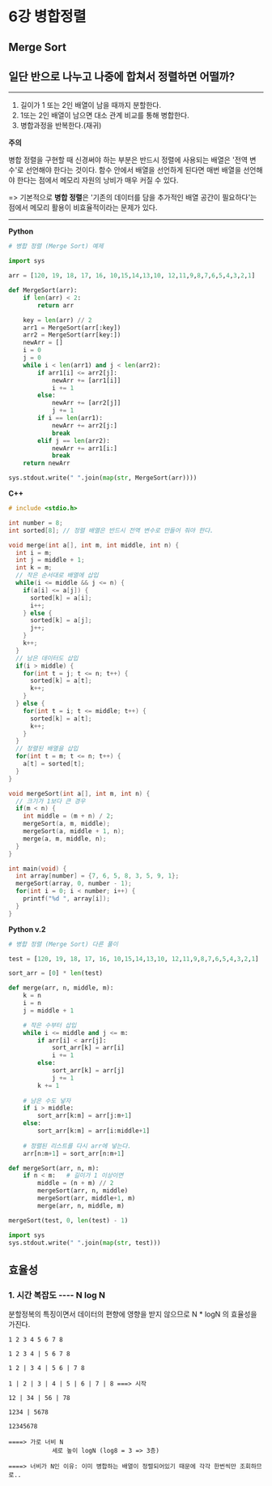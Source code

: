 # 6강 병합정렬

## Merge Sort

## 일단 반으로 나누고 나중에 합쳐서 정렬하면 어떨까?

---

1. 길이가 1 또는 2인 배열이 남을 때까지 분할한다.
2. 1또는 2인 배열이 남으면 대소 관계 비교를 통해 병합한다.
3. 병합과정을 반복한다.(재귀)

**주의**

병합 정렬을 구현할 때 신경써야 하는 부분은 반드시 정렬에 사용되는 배열은 '전역 변수'로 선언해야 한다는 것이다. 함수 안에서 배열을 선언하게 된다면 매번 배열을 선언해야 한다는 점에서 메모리 자원의 낭비가 매우 커질 수 있다.

=> 기본적으로 **병합 정렬**은 '기존의 데이터를 담을 추가적인 배열 공간이 필요하다'는 점에서 메모리 활용이 비효율적이라는 문제가 있다.

---

**Python**

```python
# 병합 정렬 (Merge Sort) 예제

import sys

arr = [120, 19, 18, 17, 16, 10,15,14,13,10, 12,11,9,8,7,6,5,4,3,2,1]

def MergeSort(arr):
    if len(arr) < 2:
        return arr

    key = len(arr) // 2
    arr1 = MergeSort(arr[:key])
    arr2 = MergeSort(arr[key:])
    newArr = []
    i = 0
    j = 0
    while i < len(arr1) and j < len(arr2):
        if arr1[i] <= arr2[j]:
            newArr += [arr1[i]]
            i += 1
        else:
            newArr += [arr2[j]]
            j += 1
        if i == len(arr1):
            newArr += arr2[j:]
            break
        elif j == len(arr2):
            newArr += arr1[i:]
            break
    return newArr

sys.stdout.write(" ".join(map(str, MergeSort(arr))))
```



**C++**

```C++
# include <stdio.h>

int number = 8;
int sorted[8]; // 정렬 배열은 반드시 전역 변수로 만들어 줘야 한다.

void merge(int a[], int m, int middle, int n) {
  int i = m;
  int j = middle + 1;
  int k = m;
  // 작은 순서대로 배열에 삽입
  while(i <= middle && j <= n) {
    if(a[i] <= a[j]) {
      sorted[k] = a[i];
      i++;
    } else {
      sorted[k] = a[j];
      j++;
    }
    k++;
  }
  // 남은 데이터도 삽입
  if(i > middle) {
    for(int t = j; t <= n; t++) {
      sorted[k] = a[t];
      k++;
    } 
  } else {
    for(int t = i; t <= middle; t++) {
      sorted[k] = a[t];
      k++;
    }
  }
  // 정렬된 배열을 삽입
  for(int t = m; t <= n; t++) {
    a[t] = sorted[t];
  }
}

void mergeSort(int a[], int m, int n) {
  // 크기가 1보다 큰 경우
  if(m < n) {
    int middle = (m + n) / 2;
    mergeSort(a, m, middle);
    mergeSort(a, middle + 1, n);
    merge(a, m, middle, n);
  }
}

int main(void) {
  int array[number] = {7, 6, 5, 8, 3, 5, 9, 1};
  mergeSort(array, 0, number - 1);
  for(int i = 0; i < number; i++) {
    printf("%d ", array[i]);
  }
}
```



**Python v.2**

```python
# 병합 정렬 (Merge Sort) 다른 풀이

test = [120, 19, 18, 17, 16, 10,15,14,13,10, 12,11,9,8,7,6,5,4,3,2,1]

sort_arr = [0] * len(test)

def merge(arr, n, middle, m):
    k = n
    i = n
    j = middle + 1

    # 작은 수부터 삽입
    while i <= middle and j <= m:
        if arr[i] < arr[j]:
            sort_arr[k] = arr[i]
            i += 1
        else:
            sort_arr[k] = arr[j]
            j += 1
        k += 1
    
    # 남은 수도 넣자
    if i > middle:
        sort_arr[k:m] = arr[j:m+1]
    else:
        sort_arr[k:m] = arr[i:middle+1]
    
    # 정렬된 리스트를 다시 arr에 넣는다.
    arr[n:m+1] = sort_arr[n:m+1]

def mergeSort(arr, n, m):
    if n < m:   # 길이가 1 이상이면
        middle = (n + m) // 2
        mergeSort(arr, n, middle)
        mergeSort(arr, middle+1, m)
        merge(arr, n, middle, m)

mergeSort(test, 0, len(test) - 1)

import sys
sys.stdout.write(" ".join(map(str, test)))
```



## 효율성

### 1. 시간 복잡도 ---- N log N

분할정복의 특징이면서 데이터의 편향에 영향을 받지 않으므로 N * logN 의 효율성을 가진다.

```
1 2 3 4 5 6 7 8

1 2 3 4 | 5 6 7 8 

1 2 | 3 4 | 5 6 | 7 8

1 | 2 | 3 | 4 | 5 | 6 | 7 | 8 ===> 시작

12 | 34 | 56 | 78

1234 | 5678

12345678

====> 가로 너비 N
			세로 높이 logN (log8 = 3 => 3층)
			
====> 너비가 N인 이유: 이미 병합하는 배열이 정렬되어있기 때문에 각각 한번씩만 조회하므로..

```

